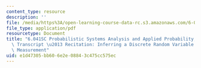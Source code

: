 ```yaml
---
content_type: resource
description: ''
file: /media/https%3A/open-learning-course-data-rc.s3.amazonaws.com/6-041sc-probabilistic-systems-analysis-and-applied-probability-fall-2013/e1d47305bb606e2e08843c475cc575ec_MIT6_041SCF13_Inferring_a_Discrete_Random_Variable_from_a_Continuous_Measurement_300k.pdf
file_type: application/pdf
resourcetype: Document
title: "6.041SC Probabilistic Systems Analysis and Applied Probability, Fall 2013\
  \ Transcript \u2013 Recitation: Inferring a Discrete Random Variable from aContinuous\
  \ Measurement"
uid: e1d47305-bb60-6e2e-0884-3c475cc575ec
---
```

